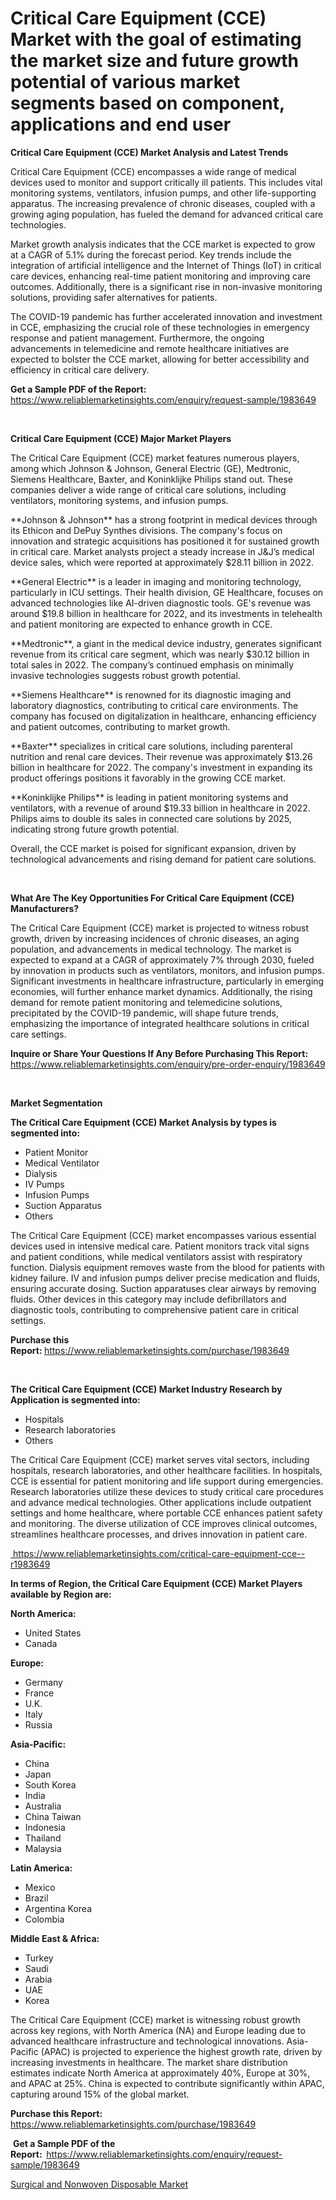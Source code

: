 <p><h1>Critical Care Equipment (CCE) Market with the goal of estimating the market size and future growth potential of various market segments based on component, applications and end user</h1></p><p><strong>Critical Care Equipment (CCE) Market Analysis and Latest Trends</strong></p>
<p><p>Critical Care Equipment (CCE) encompasses a wide range of medical devices used to monitor and support critically ill patients. This includes vital monitoring systems, ventilators, infusion pumps, and other life-supporting apparatus. The increasing prevalence of chronic diseases, coupled with a growing aging population, has fueled the demand for advanced critical care technologies. </p><p>Market growth analysis indicates that the CCE market is expected to grow at a CAGR of 5.1% during the forecast period. Key trends include the integration of artificial intelligence and the Internet of Things (IoT) in critical care devices, enhancing real-time patient monitoring and improving care outcomes. Additionally, there is a significant rise in non-invasive monitoring solutions, providing safer alternatives for patients. </p><p>The COVID-19 pandemic has further accelerated innovation and investment in CCE, emphasizing the crucial role of these technologies in emergency response and patient management. Furthermore, the ongoing advancements in telemedicine and remote healthcare initiatives are expected to bolster the CCE market, allowing for better accessibility and efficiency in critical care delivery.</p></p>
<p><strong>Get a Sample PDF of the Report:&nbsp;</strong> <a href="https://www.reliablemarketinsights.com/enquiry/request-sample/1983649?utm_campaign=2888&utm_medium=2&utm_source=Github&utm_content=ia&utm_term=05032025&utm_id=critical-care-equipment-cce">https://www.reliablemarketinsights.com/enquiry/request-sample/1983649</a></p>
<p>&nbsp;</p>
<p><strong>Critical Care Equipment (CCE) Major Market Players</strong></p>
<p><p>The Critical Care Equipment (CCE) market features numerous players, among which Johnson & Johnson, General Electric (GE), Medtronic, Siemens Healthcare, Baxter, and Koninklijke Philips stand out. These companies deliver a wide range of critical care solutions, including ventilators, monitoring systems, and infusion pumps.</p><p>**Johnson & Johnson** has a strong footprint in medical devices through its Ethicon and DePuy Synthes divisions. The company's focus on innovation and strategic acquisitions has positioned it for sustained growth in critical care. Market analysts project a steady increase in J&J’s medical device sales, which were reported at approximately $28.11 billion in 2022.</p><p>**General Electric** is a leader in imaging and monitoring technology, particularly in ICU settings. Their health division, GE Healthcare, focuses on advanced technologies like AI-driven diagnostic tools. GE's revenue was around $19.8 billion in healthcare for 2022, and its investments in telehealth and patient monitoring are expected to enhance growth in CCE.</p><p>**Medtronic**, a giant in the medical device industry, generates significant revenue from its critical care segment, which was nearly $30.12 billion in total sales in 2022. The company’s continued emphasis on minimally invasive technologies suggests robust growth potential.</p><p>**Siemens Healthcare** is renowned for its diagnostic imaging and laboratory diagnostics, contributing to critical care environments. The company has focused on digitalization in healthcare, enhancing efficiency and patient outcomes, contributing to market growth.</p><p>**Baxter** specializes in critical care solutions, including parenteral nutrition and renal care devices. Their revenue was approximately $13.26 billion in healthcare for 2022. The company's investment in expanding its product offerings positions it favorably in the growing CCE market.</p><p>**Koninklijke Philips** is leading in patient monitoring systems and ventilators, with a revenue of around $19.33 billion in healthcare in 2022. Philips aims to double its sales in connected care solutions by 2025, indicating strong future growth potential.</p><p>Overall, the CCE market is poised for significant expansion, driven by technological advancements and rising demand for patient care solutions.</p></p>
<p>&nbsp;</p>
<p><strong>What Are The Key Opportunities For Critical Care Equipment (CCE) Manufacturers?</strong></p>
<p><p>The Critical Care Equipment (CCE) market is projected to witness robust growth, driven by increasing incidences of chronic diseases, an aging population, and advancements in medical technology. The market is expected to expand at a CAGR of approximately 7% through 2030, fueled by innovation in products such as ventilators, monitors, and infusion pumps. Significant investments in healthcare infrastructure, particularly in emerging economies, will further enhance market dynamics. Additionally, the rising demand for remote patient monitoring and telemedicine solutions, precipitated by the COVID-19 pandemic, will shape future trends, emphasizing the importance of integrated healthcare solutions in critical care settings.</p></p>
<p><strong>Inquire or Share Your Questions If Any Before Purchasing This Report:</strong> <a href="https://www.reliablemarketinsights.com/enquiry/pre-order-enquiry/1983649?utm_campaign=2888&utm_medium=2&utm_source=Github&utm_content=ia&utm_term=05032025&utm_id=critical-care-equipment-cce">https://www.reliablemarketinsights.com/enquiry/pre-order-enquiry/1983649</a></p>
<p>&nbsp;</p>
<p><strong>Market Segmentation</strong></p>
<p><strong>The Critical Care Equipment (CCE) Market Analysis by types is segmented into:</strong></p>
<p><ul><li>Patient Monitor</li><li>Medical Ventilator</li><li>Dialysis</li><li>IV Pumps</li><li>Infusion Pumps</li><li>Suction Apparatus</li><li>Others</li></ul></p>
<p><p>The Critical Care Equipment (CCE) market encompasses various essential devices used in intensive medical care. Patient monitors track vital signs and patient conditions, while medical ventilators assist with respiratory function. Dialysis equipment removes waste from the blood for patients with kidney failure. IV and infusion pumps deliver precise medication and fluids, ensuring accurate dosing. Suction apparatuses clear airways by removing fluids. Other devices in this category may include defibrillators and diagnostic tools, contributing to comprehensive patient care in critical settings.</p></p>
<p><strong>Purchase this Report:&nbsp;</strong><a href="https://www.reliablemarketinsights.com/purchase/1983649?utm_campaign=2888&utm_medium=2&utm_source=Github&utm_content=ia&utm_term=05032025&utm_id=critical-care-equipment-cce">https://www.reliablemarketinsights.com/purchase/1983649</a></p>
<p>&nbsp;</p>
<p><strong>The Critical Care Equipment (CCE) Market Industry Research by Application is segmented into:</strong></p>
<p><ul><li>Hospitals</li><li>Research laboratories</li><li>Others</li></ul></p>
<p><p>The Critical Care Equipment (CCE) market serves vital sectors, including hospitals, research laboratories, and other healthcare facilities. In hospitals, CCE is essential for patient monitoring and life support during emergencies. Research laboratories utilize these devices to study critical care procedures and advance medical technologies. Other applications include outpatient settings and home healthcare, where portable CCE enhances patient safety and monitoring. The diverse utilization of CCE improves clinical outcomes, streamlines healthcare processes, and drives innovation in patient care.</p></p>
<p><a href="https://www.reliablemarketinsights.com/critical-care-equipment-cce--r1983649?utm_campaign=2888&utm_medium=2&utm_source=Github&utm_content=ia&utm_term=05032025&utm_id=critical-care-equipment-cce">&nbsp;https://www.reliablemarketinsights.com/critical-care-equipment-cce--r1983649</a></p>
<p><strong>In terms of Region, the Critical Care Equipment (CCE) Market Players available by Region are:</strong></p>
<p>
    <p> <strong> North America: </strong>
        <ul>
            <li>United States</li>
            <li>Canada</li>
        </ul>
        </p> 
    <p> <strong> Europe: </strong>
        <ul>
            <li>Germany</li>
            <li>France</li>
            <li>U.K.</li>
            <li>Italy</li>
            <li>Russia</li>
        </ul>
        </p> 
    <p> <strong> Asia-Pacific: </strong>
        <ul>
            <li>China</li>
            <li>Japan</li>
            <li>South Korea</li>
            <li>India</li>
            <li>Australia</li>
            <li>China Taiwan</li>
            <li>Indonesia</li>
            <li>Thailand</li>
            <li>Malaysia</li>
        </ul>
        </p> 
    <p> <strong> Latin America: </strong>
        <ul>
            <li>Mexico</li>
            <li>Brazil</li>
            <li>Argentina Korea</li>
            <li>Colombia</li>
        </ul>
        </p> 
    <p> <strong> Middle East & Africa: </strong>
        <ul>
            <li>Turkey</li>
            <li>Saudi</li>
            <li>Arabia</li>
            <li>UAE</li>
            <li>Korea</li>
        </ul>
    </p>
    </p>
<p><p>The Critical Care Equipment (CCE) market is witnessing robust growth across key regions, with North America (NA) and Europe leading due to advanced healthcare infrastructure and technological innovations. Asia-Pacific (APAC) is projected to experience the highest growth rate, driven by increasing investments in healthcare. The market share distribution estimates indicate North America at approximately 40%, Europe at 30%, and APAC at 25%. China is expected to contribute significantly within APAC, capturing around 15% of the global market.</p></p>
<p><strong>Purchase this Report: </strong><a href="https://www.reliablemarketinsights.com/purchase/1983649?utm_campaign=2888&utm_medium=2&utm_source=Github&utm_content=ia&utm_term=05032025&utm_id=critical-care-equipment-cce">https://www.reliablemarketinsights.com/purchase/1983649</a></p>
<p>&nbsp;<strong>Get a Sample PDF of the Report:&nbsp;&nbsp;</strong><a href="https://www.reliablemarketinsights.com/enquiry/request-sample/1983649?utm_campaign=2888&utm_medium=2&utm_source=Github&utm_content=ia&utm_term=05032025&utm_id=critical-care-equipment-cce">https://www.reliablemarketinsights.com/enquiry/request-sample/1983649</a></p>
<p><strong></strong></p>
<p><p><a href="https://github.com/dolorespeddico90/Market-Research-Report-List-1/blob/main/surgical-and-nonwoven-disposable-market.md?utm_campaign=2888&utm_medium=2&utm_source=Github&utm_content=ia&utm_term=05032025&utm_id=critical-care-equipment-cce">Surgical and Nonwoven Disposable Market</a></p></p>